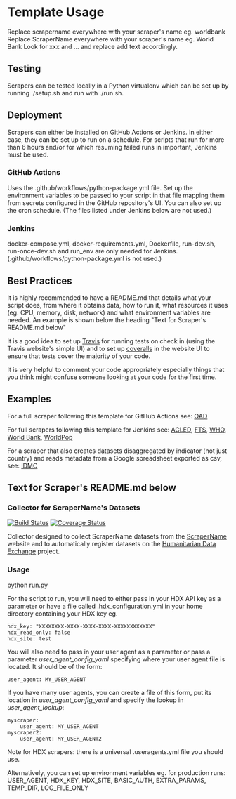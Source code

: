 # Template Usage

Replace scrapername everywhere with your scraper's name eg. worldbank
Replace ScraperName everywhere with your scraper's name eg. World Bank
Look for xxx and ... and replace add text accordingly.

## Testing

Scrapers can be tested locally in a Python virtualenv which can be set up by running
./setup.sh and run with ./run.sh. 

## Deployment

Scrapers can either be installed on GitHub Actions or Jenkins. In either case, they can be 
set up to run on a schedule. For scripts that run for more than 6 hours and/or for which
resuming failed runs in important, Jenkins must be used.

### GitHub Actions 
Uses the .github/workflows/python-package.yml file. Set up the environment variables to be 
passed to your script in that file mapping them from secrets configured in the GitHub 
repository's UI. You can also set up the cron schedule.
(The files listed under Jenkins below are not used.)

### Jenkins
docker-compose.yml, docker-requirements.yml, Dockerfile, run-dev.sh, run-once-dev.sh and run_env
are only needed for Jenkins. (.github/workflows/python-package.yml is not used.) 

## Best Practices
It is highly recommended to have a README.md that details what your script does, from where it
obtains data, how to run it, what resources it uses (eg. CPU, memory, disk, network) and what 
environment variables are needed. An example is shown below the heading "Text for Scraper's 
README.md below" 

It is a good idea to set up [Travis](https://travis-ci.com/) for running tests on check in 
(using the Travis website's simple UI) and to set up [coveralls](https://coveralls.io/) 
in the website UI to ensure that tests cover the majority of your code.

It is very helpful to comment your code appropriately especially things that you think might
confuse someone looking at your code for the first time.

## Examples

For a full scraper following this template for GitHub Actions see:
[OAD](https://github.com/OCHA-DAP/hdx-scraper-covid-viz)

For full scrapers following this template for Jenkins see:
[ACLED](https://github.com/OCHA-DAP/hdx-scraper-acled-africa),
[FTS](https://github.com/OCHA-DAP/hdx-scraper-fts),
[WHO](https://github.com/OCHA-DAP/hdx-scraper-who),
[World Bank](https://github.com/OCHA-DAP/hdx-scraper-worldbank),
[WorldPop](https://github.com/OCHA-DAP/hdx-scraper-worldpop)

For a scraper that also creates datasets disaggregated by indicator (not just country) and
reads metadata from a Google spreadsheet exported as csv, see:
[IDMC](https://github.com/OCHA-DAP/hdxscraper-idmc)

## Text for Scraper's README.md below

### Collector for ScraperName's Datasets
[![Build Status](https://travis-ci.org/OCHA-DAP/hdxscraper-scrapername.svg?branch=master&ts=1)](https://travis-ci.org/OCHA-DAP/hdxscraper-scrapername) [![Coverage Status](https://coveralls.io/repos/github/OCHA-DAP/hdxscraper-scrapername/badge.svg?branch=master&ts=1)](https://coveralls.io/github/OCHA-DAP/hdxscraper-scrapername?branch=master)

Collector designed to collect ScraperName datasets from the [ScraperName](http://) website 
and to automatically register datasets on the 
[Humanitarian Data Exchange](http://data.humdata.org/) project.

### Usage
python run.py

For the script to run, you will need to either pass in your HDX API key as a parameter or have a file called .hdx_configuration.yml in your home directory containing your HDX key eg.

    hdx_key: "XXXXXXXX-XXXX-XXXX-XXXX-XXXXXXXXXXXX"
    hdx_read_only: false
    hdx_site: test
    
 You will also need to pass in your user agent as a parameter or pass a parameter *user_agent_config_yaml* specifying where your user agent file is located. It should be of the form:
 
    user_agent: MY_USER_AGENT
    
 If you have many user agents, you can create a file of this form, put its location in *user_agent_config_yaml* and specify the lookup in *user_agent_lookup*:
 
    myscraper:
        user_agent: MY_USER_AGENT
    myscraper2:
        user_agent: MY_USER_AGENT2

 Note for HDX scrapers: there is a universal .useragents.yml file you should use.

 Alternatively, you can set up environment variables eg. for production runs: USER_AGENT, HDX_KEY, HDX_SITE, BASIC_AUTH, EXTRA_PARAMS, TEMP_DIR, LOG_FILE_ONLY